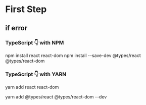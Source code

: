 # First Step

## if error

### TypeScript 👇️ with NPM
npm install react react-dom
npm install --save-dev @types/react @types/react-dom

### TypeScript 👇️ with YARN
yarn add react react-dom

yarn add @types/react @types/react-dom --dev